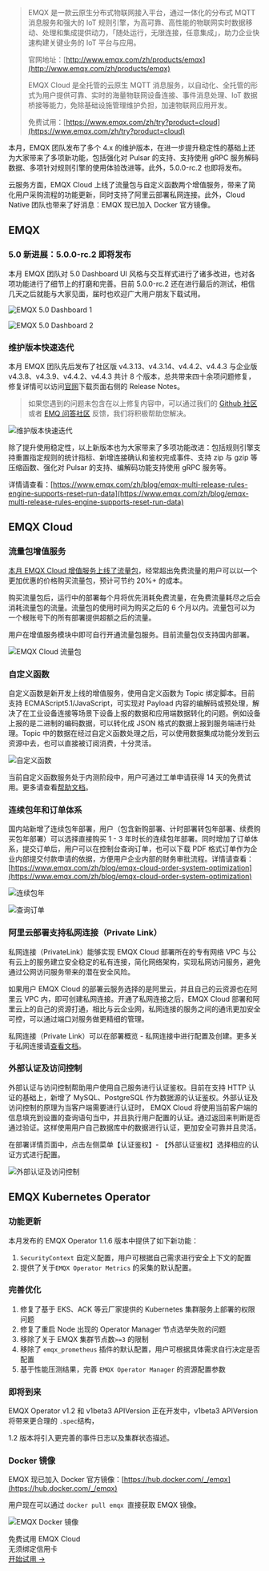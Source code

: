 >EMQX 是一款云原生分布式物联网接入平台，通过一体化的分布式 MQTT 消息服务和强大的 IoT 规则引擎，为高可靠、高性能的物联网实时数据移动、处理和集成提供动力，「随处运行，无限连接，任意集成」，助力企业快速构建关键业务的 IoT 平台与应用。
>
>官网地址：[http://www.emqx.com/zh/products/emqx](http://www.emqx.com/zh/products/emqx) 
>
>EMQX Cloud 是全托管的云原生 MQTT 消息服务，以自动化、全托管的形式为用户提供可靠、实时的海量物联网设备连接、事件消息处理、IoT 数据桥接等能力，免除基础设施管理维护负担，加速物联网应用开发。
>
>免费试用：[https://www.emqx.com/zh/try?product=cloud](https://www.emqx.com/zh/try?product=cloud) 



本月，EMQX 团队发布了多个 4.x 的维护版本，在进一步提升稳定性的基础上还为大家带来了多项新功能，包括强化对 Pulsar 的支持、支持使用 gRPC 服务解码数据、多项针对规则引擎的使用体验改进等。此外，5.0.0-rc.2 也即将发布。

云服务方面，EMQX Cloud 上线了流量包与自定义函数两个增值服务，带来了简化用户采购流程的功能更新，同时支持了阿里云部署私网连接。此外，Cloud Native 团队也带来了好消息：EMQX 现已加入 Docker 官方镜像。

## EMQX

### 5.0 新进展：5.0.0-rc.2 即将发布

本月 EMQX 团队对 5.0 Dashboard UI 风格与交互样式进行了诸多改进，也对各项功能进行了细节上的打磨和完善。目前 5.0.0-rc.2 还在进行最后的测试，相信几天之后就能与大家见面，届时也欢迎广大用户朋友下载试用。


![EMQX 5.0 Dashboard 1](https://static.emqx.net/images/d21c69265ffe6bc5d52bd56cc8bf2a49.png)

![EMQX 5.0 Dashboard 2](https://static.emqx.net/images/a73d10ee1d0cd9c5988c1538bafabc52.png)

### 维护版本快速迭代

本月 EMQX 团队先后发布了社区版 v4.3.13、v4.3.14、v4.4.2、v4.4.3 与企业版 v4.3.8、v4.3.9、v4.4.2、v4.4.3 共计 8 个版本，总共带来四十余项问题修复，修复详情可以访问[官网](https://www.emqx.io/)下载页面右侧的 Release Notes。

> 如果您遇到的问题未包含在以上修复内容中，可以通过我们的 [Github 社区](https://github.com/emqx/emqx/issues) 或者 [EMQ 问答社区](https://askemq.com/) 反馈，我们将积极帮助您解决。

![维护版本快速迭代](https://static.emqx.net/images/8d831b2164c7d01e7129a915dc48b25b.jpeg)

除了提升使用稳定性，以上新版本也为大家带来了多项功能改进：包括规则引擎支持重置指定规则的统计指标、新增连接确认和鉴权完成事件、支持 zip 与 gzip 等压缩函数、强化对 Pulsar 的支持、编解码功能支持使用 gRPC 服务等。

详情请查看：[https://www.emqx.com/zh/blog/emqx-multi-release-rules-engine-supports-reset-run-data](https://www.emqx.com/zh/blog/emqx-multi-release-rules-engine-supports-reset-run-data) 

## EMQX Cloud

### 流量包增值服务

[本月 EMQX Cloud 增值服务上线了流量包](https://www.emqx.com/zh/blog/emqx-cloud-cost-savings)，经常超出免费流量的用户可以以一个更加优惠的价格购买流量包，预计可节约 20%+ 的成本。

购买流量包后，运行中的部署每个月将优先消耗免费流量，在免费流量耗尽之后会消耗流量包的流量。流量包的使用时间为购买之后的 6 个月以内。流量包可以为一个根账号下的所有部署提供超额之后的流量。

用户在增值服务模块中即可自行开通流量包服务。目前流量包仅支持国内部署。

![EMQX Cloud 流量包](https://static.emqx.net/images/7ecfa36b8b23bad99cae45cb830f2731.png)

### 自定义函数

自定义函数是新开发上线的增值服务，使用自定义函数为 Topic 绑定脚本。目前支持 ECMAScript5.1/JavaScript，可实现对 Payload 内容的编解码或预处理，解决了在工业设备连接等场景下设备上报的数据和应用端数据转化的问题。例如设备上报的是二进制的编码数据，可以转化成 JSON 格式的数据上报到服务端进行处理。Topic 中的数据在经过自定义函数处理之后，可以使用数据集成功能分发到云资源中去，也可以直接被订阅消费，十分灵活。

![自定义函数](https://static.emqx.net/images/a364e3fc0cced9500e22e541e15790f0.png)

当前自定义函数服务处于内测阶段中，用户可通过工单申请获得 14 天的免费试用。更多请查看[帮助文档](https://docs.emqx.com/zh/cloud/latest/vas/codec.html)。

### 连续包年和订单体系

国内站新增了连续包年部署，用户（包含新购部署、计时部署转包年部署、续费购买包年部署）可以选择直接购买 1 - 3 年时长的连续包年部署。同时增加了订单体系，提交订单后，用户可以在控制台查询订单，也可以下载 PDF 格式订单作为企业内部提交付款申请的依据，方便用户企业内部的财务审批流程。详情请查看：[https://www.emqx.com/zh/blog/emqx-cloud-order-system-optimization](https://www.emqx.com/zh/blog/emqx-cloud-order-system-optimization) 

![连续包年](https://static.emqx.net/images/a8b1ffff9ed1cd28d9dfdd957ee650ad.png)

![查询订单](https://static.emqx.net/images/8755e0e701970a77309afc6ae9f57266.png)

### 阿里云部署支持私网连接（Private Link）

私网连接（PrivateLink）能够实现 EMQX Cloud 部署所在的专有网络 VPC 与公有云上的服务建立安全稳定的私有连接，简化网络架构，实现私网访问服务，避免通过公网访问服务带来的潜在安全风险。

如果用户 EMQX Cloud 的部署云服务选择的是阿里云，并且自己的云资源也在阿里云 VPC 内，即可创建私网连接。开通了私网连接之后，EMQX Cloud 部署和阿里云上的自己的资源打通，相比与云企业网，私网连接的服务之间的通讯更加安全可控，可以通过端口对服务做更精细的管理。

私网连接（Private Link）可以在部署概览 - 私网连接中进行配置及创建。更多关于私网连接请[查看文档](https://docs.emqx.com/zh/cloud/latest/deployments/privatelink.html#阿里云平台私网连接-privatelink)。

### 外部认证及访问控制

外部认证与访问控制帮助用户使用自己服务进行认证鉴权。目前在支持 HTTP 认证的基础上，新增了 MySQL、PostgreSQL 作为数据源的认证鉴权。外部认证及访问控制的原理为当客户端需要进行认证时， EMQX Cloud 将使用当前客户端的信息填充到设置的查询语句当中，并且执行用户配置的认证。通过返回来判断是否通过验证。这样使用用户自己数据库中的数据进行认证，更加安全可靠并且灵活。

在部署详情页面中，点击左侧菜单【认证鉴权】- 【外部认证鉴权】选择相应的认证方式进行配置。

![外部认证及访问控制](https://static.emqx.net/images/ef5328f4a9148c065041d1c616abb66c.png)

## EMQX Kubernetes Operator

### 功能更新

本月发布的 EMQX Operator 1.1.6 版本中提供了如下新功能：

1. `SecurityContext` 自定义配置，用户可根据自己需求进行安全上下文的配置
2. 提供了关于`EMQX Operator Metrics` 的采集的默认配置。

### 完善优化

1. 修复了基于 EKS、ACK 等云厂家提供的 Kubernetes 集群服务上部署的权限问题
2. 修复了重启 Node 出现的 Operator Manager 节点选举失败的问题
3. 移除了关于 EMQX 集群节点数`>=3` 的限制
4. 移除了 `emqx_prometheus` 插件的默认配置，用户可根据具体需求自行决定是否配置
5. 基于性能压测结果，完善 `EMQX Operator Manager` 的资源配置参数

### 即将到来

EMQX Operator v1.2 和 v1beta3 APIVersion 正在开发中，v1beta3 APIVersion 将带来更合理的 `.spec`结构，

1.2 版本将引入更完善的事件日志以及集群状态描述。

### Docker 镜像

EMQX 现已加入 Docker 官方镜像：[https://hub.docker.com/_/emqx](https://hub.docker.com/_/emqx)

用户现在可以通过 `docker pull emqx `直接获取 EMQX 镜像。

![EMQX Docker 镜像](https://static.emqx.net/images/0b24b183a5581754b39742d9c65cbd0c.png)


<section class="promotion">
    <div>
        免费试用 EMQX Cloud
        <div class="is-size-14 is-text-normal has-text-weight-normal">无须绑定信用卡</div>
    </div>
    <a href="https://www.emqx.com/zh/signup?continue=https://cloud.emqx.com/console/deployments/0?oper=new" class="button is-gradient px-5">开始试用 →</a >
</section>
